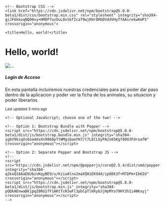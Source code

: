 <!doctype html>
<html lang="en">
  <head>
    <!-- Required meta tags -->
    <meta charset="utf-8">
    <meta name="viewport" content="width=device-width, initial-scale=1">

    <!-- Bootstrap CSS -->
    <link href="https://cdn.jsdelivr.net/npm/bootstrap@5.0.0-beta1/dist/css/bootstrap.min.css" rel="stylesheet" integrity="sha384-giJF6kkoqNQ00vy+HMDP7azOuL0xtbfIcaT9wjKHr8RbDVddVHyTfAAsrekwKmP1" crossorigin="anonymous">

    <title>Hello, world!</title>
  </head>
  <body>
    <h1>Hello, world!</h1>
    <div class="card mb-3" style="max-width: 540px;">
      <div class="row g-0">
        <div class="col-md-4">
          <img src="/images/Acceso.jpeg" alt="...">
        </div>
        <div class="col-md-8">
          <div class="card-body">
            <h5 class="card-title">Login de Acceso</h5>
            <p class="card-text">En esta pantalla incluiremos nuestras credenciales para asi poder dar paso dentro de la aplicacion y poder ver la ficha de los animales, su situacion y poder liberarlos</p>
            <p class="card-text"><small class="text-muted">Last updated 3 mins ago</small></p>
          </div>
        </div>
      </div>
    </div>























    <!-- Optional JavaScript; choose one of the two! -->

    <!-- Option 1: Bootstrap Bundle with Popper -->
    <script src="https://cdn.jsdelivr.net/npm/bootstrap@5.0.0-beta1/dist/js/bootstrap.bundle.min.js" integrity="sha384-ygbV9kiqUc6oa4msXn9868pTtWMgiQaeYH7/t7LECLbyPA2x65Kgf80OJFdroafW" crossorigin="anonymous"></script>

    <!-- Option 2: Separate Popper and Bootstrap JS -->
    <!--
    <script src="https://cdn.jsdelivr.net/npm/@popperjs/core@2.5.4/dist/umd/popper.min.js" integrity="sha384-q2kxQ16AaE6UbzuKqyBE9/u/KzioAlnx2maXQHiDX9d4/zp8Ok3f+M7DPm+Ib6IU" crossorigin="anonymous"></script>
    <script src="https://cdn.jsdelivr.net/npm/bootstrap@5.0.0-beta1/dist/js/bootstrap.min.js" integrity="sha384-pQQkAEnwaBkjpqZ8RU1fF1AKtTcHJwFl3pblpTlHXybJjHpMYo79HY3hIi4NKxyj" crossorigin="anonymous"></script>
    -->
    
    
  </body>
</html>
